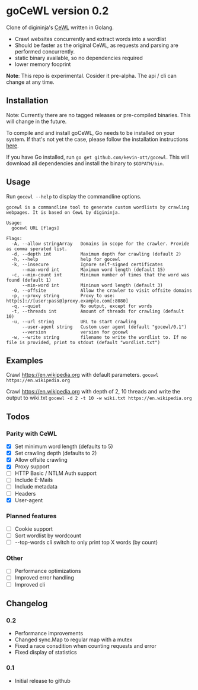# goCeWL version 0.2

Clone of digininja's [CeWL](https://github.com/digininja/CeWL) written in Golang.

- Crawl websites concurrently and extract words into a wordlist
- Should be faster as the original CeWL, as requests and parsing are performed concurrently. 
- static binary available, so no dependencies required
- lower memory fooprint

**Note**: This repo is experimental. Cosider it pre-alpha. The api / cli can change at any time.


## Installation

Note: Currently there are no tagged releases or pre-compiled binaries. This will change in the future. 

To compile and and install goCeWL, Go needs to be installed on your system. If that's not yet the case, please follow the installation instructions [here](https://golang.org/doc/install).

If you have Go installed, run `go get github.com/kevin-ott/gocewl`. This will download all dependencies and install the binary to `$GOPATH/bin`. 

## Usage
Run `gocewl --help` to display the commandline options.

```
gocewl is a commandline tool to generate custom wordlists by crawling webpages. It is based on CewL by digininja.

Usage:
  gocewl URL [flags]

Flags:
  -A, --allow stringArray   Domains in scope for the crawler. Provide as comma sperated list.
  -d, --depth int           Maximum depth for crawling (default 2)
  -h, --help                help for gocewl
  -k, --insecure            Ignore self-signed certificates
      --max-word int        Maximum word length (default 15)
  -c, --min-count int       Minimum number of times that the word was found (default 1)
      --min-word int        Mininum word length (default 3)
  -O, --offsite             Allow the crawler to visit offsite domains
  -p, --proxy string        Proxy to use: http[s]://[user:pass@]proxy.example.com[:8080]
  -q, --quiet               No output, except for words
  -t, --threads int         Amount of threads for crawling (default 10)
  -u, --url string          URL to start crawling
      --user-agent string   Custom user agent (default "gocewl/0.1")
      --version             version for gocewl
  -w, --write string        filename to write the wordlist to. If no file is provided, print to stdout (default "wordlist.txt")
```


## Examples
Crawl https://en.wikipedia.org with default parameters.
```gocewl https://en.wikipedia.org```

Crawl https://en.wikipedia.org with depth of 2, 10 threads and write the output to wiki.txt
```gocewl -d 2 -t 10 -w wiki.txt https://en.wikipedia.org```

## Todos

### Parity with CeWL
- [x] Set minimum word length (defaults to 5)
- [x] Set crawling depth (defaults to 2)
- [x] Allow offsite crawling
- [x] Proxy support
- [ ] HTTP Basic / NTLM Auth support
- [ ] Include E-Mails
- [ ] Include metadata
- [ ] Headers 
- [x] User-agent

### Planned features
- [ ] Cookie support
- [ ] Sort wordlist by wordcount
- [ ] --top-words cli switch to only print top X words (by count)

### Other 
- [ ] Performance optimizations
- [ ] Improved error handling
- [ ] Improved cli

## Changelog

### 0.2
- Performance improvements
- Changed sync.Map to regular map with a mutex
- Fixed a race consdition when counting requests and error
- Fixed display of statistics

### 0.1
- Initial release to github